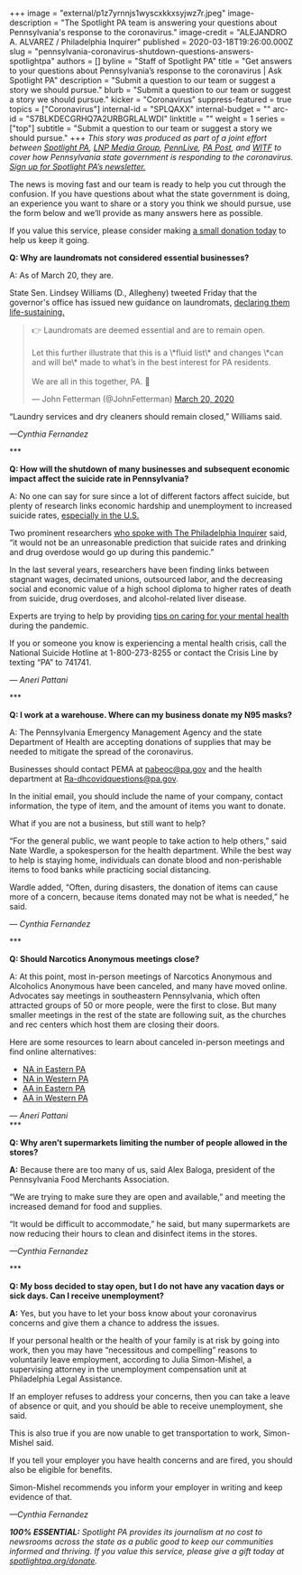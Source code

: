 +++
image = "external/p1z7yrnnjs1wyscxkkxsyjwz7r.jpeg"
image-description = "The Spotlight PA team is answering your questions about Pennsylvania's response to the coronavirus."
image-credit = "ALEJANDRO A. ALVAREZ / Philadelphia Inquirer"
published = 2020-03-18T19:26:00.000Z
slug = "pennsylvania-coronavirus-shutdown-questions-answers-spotlightpa"
authors = []
byline = "Staff of Spotlight PA"
title = "Get answers to your questions about Pennsylvania’s response to the coronavirus | Ask Spotlight PA"
description = "Submit a question to our team or suggest a story we should pursue."
blurb = "Submit a question to our team or suggest a story we should pursue."
kicker = "Coronavirus"
suppress-featured = true
topics = ["Coronavirus"]
internal-id = "SPLQAXX"
internal-budget = ""
arc-id = "S7BLKDECGRHQ7A2URBGRLALWDI"
linktitle = ""
weight = 1
series = ["top"]
subtitle = "Submit a question to our team or suggest a story we should pursue."
+++
<i>This story was produced as part of a joint effort between </i><a href="https://www.spotlightpa.org/"><i>Spotlight PA</i></a><i>, </i><a href="https://lancasteronline.com/"><i>LNP Media Group</i></a><i>, </i><a href="https://www.pennlive.com/"><i>PennLive</i></a><i>, </i><a href="https://papost.org/"><i>PA Post</i></a><i>, and </i><a href="https://www.witf.org/"><i>WITF</i></a><i> to cover how Pennsylvania state government is responding to the coronavirus. </i><a href="https://www.spotlightpa.org/newsletters"><i>Sign up for Spotlight PA’s newsletter.</i></a>

The news is moving fast and our team is ready to help you cut through the confusion. If you have questions about what the state government is doing, an experience you want to share or a story you think we should pursue, use the form below and we’ll provide as many answers here as possible.

If you value this service, please consider making [a small donation today](https://www.spotlightpa.org/donate) to help us keep it going.

<script src="https://www.spotlightpa.org/embed.js" async></script><div data-spl-embed-version="1" data-spl-src="https://www.spotlightpa.org/embeds/tips/?tip_text=Ask%20our%20team%20of%20journalists%20your%20questions%20about%20Pennsylvania's%20response%20to%20the%20coronavirus%20or%20suggest%20a%20story.&flag_text=ask%20spotlight%20pa"></div>

**Q: Why are laundromats not considered essential businesses?**

A: As of March 20, they are.

State Sen. Lindsey Williams (D., Allegheny) tweeted Friday that the governor's office has issued new guidance on laundromats, [declaring them life-sustaining.](https://www.spotlightpa.org/news/2020/03/pennsylvania-coronavirus-life-sustaining-wolf-mandatory-shutdown-order-full-list/)

<blockquote class="twitter-tweet"><p lang="en" dir="ltr">👉 Laundromats are deemed essential and are to remain open. <br><br>Let this further illustrate that this is a \*fluid list\* and changes \*can and will be\* made to what’s in the best interest for PA residents. <br><br>We are all in this together, PA. 💯</p>&mdash; John Fetterman (@JohnFetterman) <a href="https://twitter.com/JohnFetterman/status/1241040032716259332?ref_src=twsrc%5Etfw">March 20, 2020</a></blockquote> <script async src="https://platform.twitter.com/widgets.js" charset="utf-8"></script>

“Laundry services and dry cleaners should remain closed,” Williams said.

*—Cynthia Fernandez*

\*\**

**Q: How will the shutdown of many businesses and subsequent economic impact affect the suicide rate in Pennsylvania?**

A: No one can say for sure since a lot of different factors affect suicide, but plenty of research links economic hardship and unemployment to increased suicide rates, [especially in the U.S.](https://econtent.hogrefe.com/doi/abs/10.1027/0227-5910/a000487)

Two prominent researchers [who spoke with The Philadelphia Inquirer](https://www.inquirer.com/health/coronavirus/coronavirus-covid-19-deaths-despair-future-capitalis-angus-deaton-anne-case-20200319.html) said, “it would not be an unreasonable prediction that suicide rates and drinking and drug overdose would go up during this pandemic.”

In the last several years, researchers have been finding links between stagnant wages, decimated unions, outsourced labor, and the decreasing social and economic value of a high school diploma to higher rates of death from suicide, drug overdoses, and alcohol-related liver disease.

Experts are trying to help by providing [tips on caring for your mental health](https://www.inquirer.com/health/coronavirus/coronavirus-mental-health-social-distancing-20200319.html) during the pandemic.

If you or someone you know is experiencing a mental health crisis, call the National Suicide Hotline at 1-800-273-8255 or contact the Crisis Line by texting “PA” to 741741.

*— Aneri Pattani*

\*\**

**Q: I work at a warehouse. Where can my business donate my N95 masks?**

A: The Pennsylvania Emergency Management Agency and the state Department of Health are accepting donations of supplies that may be needed to mitigate the spread of the coronavirus.

Businesses should contact PEMA at [pabeoc@pa.gov](mailto:pabeoc@pa.gov) and the health department at [Ra-dhcovidquestions@pa.gov](mailto:Ra-dhcovidquestions@pa.gov).

In the initial email, you should include the name of your company, contact information, the type of item, and the amount of items you want to donate.

What if you are not a business, but still want to help?

“For the general public, we want people to take action to help others,” said Nate Wardle, a spokesperson for the health department. While the best way to help is staying home, individuals can donate blood and non-perishable items to food banks while practicing social distancing.

Wardle added, “Often, during disasters, the donation of items can cause more of a concern, because items donated may not be what is needed,” he said.

*— Cynthia Fernandez*

\*\**

**Q: Should Narcotics Anonymous meetings close?**

A: At this point, most in-person meetings of Narcotics Anonymous and Alcoholics Anonymous have been canceled, and many have moved online. Advocates say meetings in southeastern Pennsylvania, which often attracted groups of 50 or more people, were the first to close. But many smaller meetings in the rest of the state are following suit, as the churches and rec centers which host them are closing their doors.

Here are some resources to learn about canceled in-person meetings and find online alternatives:

* [NA in Eastern PA](https://naworks.org/coronavirus-meeting-closures/)
* [NA in Western PA](https://www.tristate-na.org/temp.php?fbclid=IwAR0GKeS4VOzQ5kJ1BcnOfypgNx3tHGlHMuNk9MEt5Sdi69Fs8gg1a7Sd0Kw)
* [AA in Eastern PA](https://www.aasepia.org/?day=any&search=online)
* [AA in Western PA](https://www.wpaarea60.org/alerts/)

*— Aneri Pattani*\
\*\**

**Q: Why aren’t supermarkets limiting the number of people allowed in the stores?** 

**A:** Because there are too many of us, said Alex Baloga, president of the Pennsylvania Food Merchants Association.

“We are trying to make sure they are open and available,” and meeting the increased demand for food and supplies.

“It would be difficult to accommodate,” he said, but many supermarkets are now reducing their hours to clean and disinfect items in the stores.

*—Cynthia Fernandez*

\*\**

**Q: My boss decided to stay open, but I do not have any vacation days or sick days. Can I receive unemployment?** 

**A:** Yes, but you have to let your boss know about your coronavirus concerns and give them a chance to address the issues. 

If your personal health or the health of your family is at risk by going into work, then you may have “necessitous and compelling” reasons to voluntarily leave employment, according to Julia Simon-Mishel, a supervising attorney in the unemployment compensation unit at Philadelphia Legal Assistance.

If an employer refuses to address your concerns, then you can take a leave of absence or quit, and you should be able to receive unemployment, she said. 

This is also true if you are now unable to get transportation to work, Simon-Mishel said. 

If you tell your employer you have health concerns and are fired, you should also be eligible for benefits. 

Simon-Mishel recommends you inform your employer in writing and keep evidence of that.

*—Cynthia Fernandez*

<i><b>100% ESSENTIAL:</b></i><i> Spotlight PA provides its journalism at no cost to newsrooms across the state as a public good to keep our communities informed and thriving. If you value this service, please give a gift today at </i><a href="https://www.spotlightpa.org/donate"><i>spotlightpa.org/donate</i></a><i>.</i>